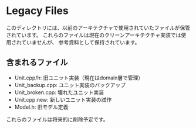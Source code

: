 # Legacy Files

このディレクトリには、以前のアーキテクチャで使用されていたファイルが保管されています。
これらのファイルは現在のクリーンアーキテクチャ実装では使用されていませんが、
参考資料として保持されています。

## 含まれるファイル

- Unit.cpp/h: 旧ユニット実装（現在はdomain層で管理）
- Unit_backup.cpp: ユニット実装のバックアップ
- Unit_broken.cpp: 壊れたユニット実装
- Unit.cpp.new: 新しいユニット実装の試作
- Model.h: 旧モデル定義

これらのファイルは将来的に削除予定です。
